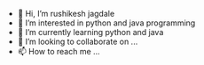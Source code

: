 - 👋 Hi, I’m rushikesh jagdale
- 👀 I’m interested in python and java programming
- 🌱 I’m currently learning python and java
- 💞️ I’m looking to collaborate on ...
- 📫 How to reach me ...

<!---
rushi-jagdale/rushi-jagdale is a ✨ special ✨ repository because its `README.md` (this file) appears on your GitHub profile.
You can click the Preview link to take a look at your changes.
--->
